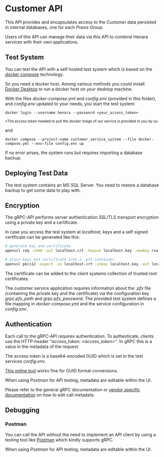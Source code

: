 # Customer API

This API provides and encapsulates access to the *Customer* data persisted in internal databases, one for each *Praxis Group*.

Users of this API can manage their data via this API to combine Henara services with their own applications.


## Test System

You can test the API with a self hosted test system which is based on the [docker compose](https://docs.docker.com/compose) technology.

So you need a docker host. Among various methods you could install [Docker Desktop](https://www.docker.com/products/docker-desktop) to run a docker host on your desktop machine.

With the files *docker-compose.yml* and *config.env* (provided in this folder), and *config.env* updated to your needs, you start the test system:

```console
docker login --username henara --password <your_access_token>
```

<sub>*The access token needed to pull the docker image of our service is provided to you by us.</sub>

and

```console
docker compose --project-name customer_service_system --file docker-compose.yml --env-file config.env up
```

If no error arises, the system runs but requires importing a database backup.


## Deploying Test Data

The test system contains an MS SQL Server.
You need to restore a database backup to get some data to play with.

## Encryption

The gRPC-API performs server authentication SSL/TLS transport encryption using a private key and a certificate.

In case you access the test system at *localhost*, keys and a self signed certificate can be generated like this:

```bash
# generate key and certificate
openssl req -x509 -out localhost.crt -keyout localhost.key -newkey rsa:2048 -nodes -sha256 -subj '/CN=localhost' -extensions EXT -config <( printf "[dn]\nCN=localhost\n[req]\ndistinguished_name = dn\n[EXT]\nsubjectAltName=DNS:localhost\nkeyUsage=digitalSignature\nextendedKeyUsage=serverAuth")

# place keys and certificate into a .pfx container
openssl pkcs12 -export -in localhost.crt -inkey localhost.key -out localhost.pfx
```

The certificate can be added to the client systems collection of trusted root certificates.

The customer service application requires information about the *.pfx* file (containing the private key and the certificate) via the configuration key *grpc:pfx_path* and *grpc:pfx_password*.
The provided test system defines a file mapping in *docker-compose.yml* and the service configuration in *config.env*.


## Authentication

Each call to the gRPC-API requires authentication.
To authenticate, clients use the HTTP-header *"access_token: <access_token>"*. In gRPC this is a value in the metadata of the request.

The access token is a base64-encoded GUID which is set in the test services *config.env*.

[This online tool](https://toolslick.com/conversion/data/guid) works fine for GUID format conversions.

When using *Postman* for API testing, metadata are editable within the UI.

Please refer to the general gRPC documentation or [vendor specific documentation](https://learn.microsoft.com/en-us/dotnet/architecture/grpc-for-wcf-developers/channel-credentials) on how to edit call metadata.


## Debugging

### Postman

You can call the API without the need to implement an API client by using a testing tool like [Postman](https://www.postman.com) which kindly supports gRPC.

When using *Postman* for API testing, metadata are editable within the UI.
